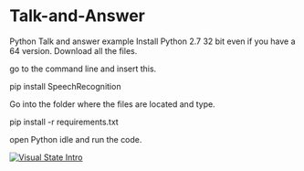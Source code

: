 # Talk-and-Answer
Python Talk and answer example
Install Python 2.7 32 bit even if you have a 64 version.
Download all the files.

go to the command line and insert this.

pip install SpeechRecognition

Go into the folder where the files are located and type.

pip install -r requirements.txt

open Python idle and run the code.

[![Visual State Intro](https://img.youtube.com/vi/tJyuNDYXoZc/0.jpg)](https://www.youtube.com/watch?v=tJyuNDYXoZc "Visual State Intro")
